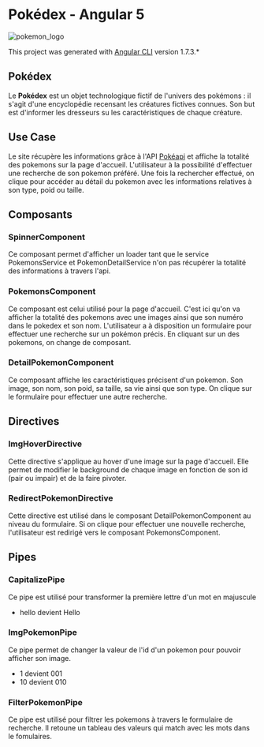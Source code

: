 # Pokédex - Angular 5

![pokemon_logo](https://upload.wikimedia.org/wikipedia/commons/thumb/9/98/International_Pok%C3%A9mon_logo.svg/2000px-International_Pok%C3%A9mon_logo.svg.png)

This project was generated with [Angular CLI](https://github.com/angular/angular-cli) version 1.7.3.*

## Pokédex

Le **Pokédex** est un objet technologique fictif de l'univers des pokémons : il s'agit d'une encyclopédie recensant les créatures fictives connues. Son but est d'informer les dresseurs su les caractéristiques de chaque créature.



## Use Case

Le site récupère les informations grâce à l'API  [Pokéapi](https://pokeapi.co/) et affiche la totalité des pokemons sur la page d'accueil. L'utilisateur à la possibilité d'effectuer une recherche de son pokemon préféré. Une fois la rechercher effectué, on clique pour accéder au détail du pokemon avec les informations relatives à son type, poid ou taille.



## Composants

### SpinnerComponent

Ce composant permet d'afficher un loader tant que le service PokemonsService et PokemonDetailService  n'on pas récupérer la totalité des informations à travers l'api.

### PokemonsComponent

Ce composant est celui utilisé pour la page d'accueil. C'est ici qu'on va afficher la totalité des pokemons avec une images ainsi que son numéro dans le pokedex et son nom. L'utilisateur a à disposition un formulaire pour effectuer une recherche sur un pokémon précis. En cliquant sur un des pokemons, on change de composant.

### DetailPokemonComponent

Ce composant affiche les caractéristiques précisent d'un pokemon. Son image, son nom, son poid, sa taille, sa vie ainsi que son type. On clique sur le formulaire pour effectuer une autre recherche.



## Directives

### ImgHoverDirective

Cette directive s'applique au hover d'une image sur la page d'accueil. Elle permet de modifier le background de chaque image en fonction de son id (pair ou impair) et de la faire pivoter.

### RedirectPokemonDirective

Cette directive est utilisé dans le composant DetailPokemonComponent au niveau du formulaire. Si on clique pour effectuer une nouvelle recherche, l'utilisateur est redirigé vers le composant PokemonsComponent.



## Pipes

### CapitalizePipe

Ce pipe est utilisé pour transformer la première lettre d'un mot en majuscule 

- hello devient Hello

### ImgPokemonPipe

Ce pipe permet de changer la valeur de l'id d'un pokemon pour pouvoir afficher son image. 

- 1 devient 001
- 10 devient 010

### FilterPokemonPipe

Ce pipe est utilisé pour filtrer les pokemons à travers le formulaire de recherche. Il retoune un tableau des valeurs qui match avec les mots dans le fomulaires.





